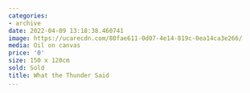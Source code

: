 ```yaml
---
categories:
- archive
date: 2022-04-09 13:18:38.460741
image: https://ucarecdn.com/80fae611-0d07-4e14-819c-0ea14ca3e266/
media: Oil on canvas
price: '0'
size: 150 x 120cm
sold: Sold
title: What the Thunder Said
...
```

